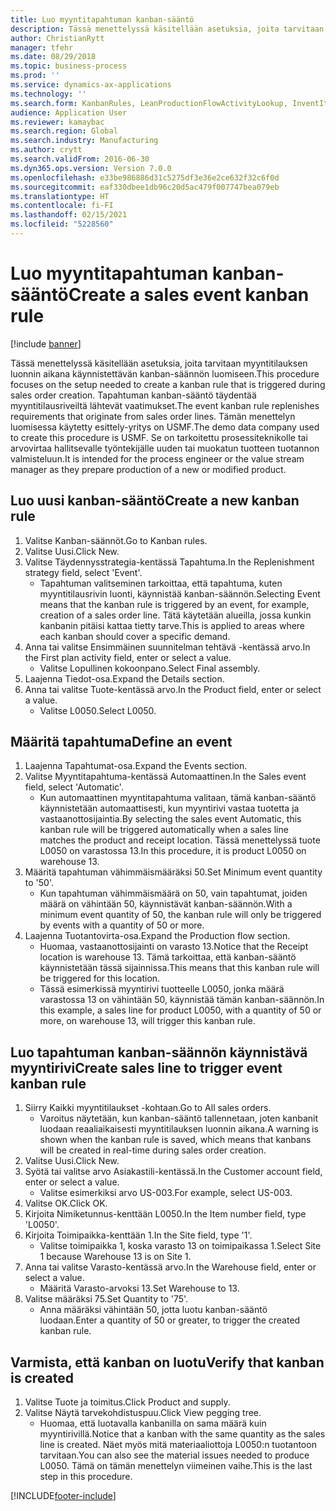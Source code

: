 ```yaml
---
title: Luo myyntitapahtuman kanban-sääntö
description: Tässä menettelyssä käsitellään asetuksia, joita tarvitaan myyntitilauksen luonnin aikana käynnistettävän kanban-säännön luomiseen.
author: ChristianRytt
manager: tfehr
ms.date: 08/29/2018
ms.topic: business-process
ms.prod: ''
ms.service: dynamics-ax-applications
ms.technology: ''
ms.search.form: KanbanRules, LeanProductionFlowActivityLookup, InventItemIdLookupSimple, SalesTableListPage, SalesCreateOrder, SalesTable, LeanPeggingTree
audience: Application User
ms.reviewer: kamaybac
ms.search.region: Global
ms.search.industry: Manufacturing
ms.author: crytt
ms.search.validFrom: 2016-06-30
ms.dyn365.ops.version: Version 7.0.0
ms.openlocfilehash: e33be986886d31c5275df3e36e2ce632f32c6f0d
ms.sourcegitcommit: eaf330dbee1db96c20d5ac479f007747bea079eb
ms.translationtype: HT
ms.contentlocale: fi-FI
ms.lasthandoff: 02/15/2021
ms.locfileid: "5228560"
---
```

# <a name="create-a-sales-event-kanban-rule"></a><span data-ttu-id="5a79a-103">Luo myyntitapahtuman kanban-sääntö</span><span class="sxs-lookup"><span data-stu-id="5a79a-103">Create a sales event kanban rule</span></span>

[!include [banner](../../includes/banner.md)]

<span data-ttu-id="5a79a-104">Tässä menettelyssä käsitellään asetuksia, joita tarvitaan myyntitilauksen luonnin aikana käynnistettävän kanban-säännön luomiseen.</span><span class="sxs-lookup"><span data-stu-id="5a79a-104">This procedure focuses on the setup needed to create a kanban rule that is triggered during sales order creation.</span></span> <span data-ttu-id="5a79a-105">Tapahtuman kanban-sääntö täydentää myyntitilausriveiltä lähtevät vaatimukset.</span><span class="sxs-lookup"><span data-stu-id="5a79a-105">The event kanban rule replenishes requirements that originate from sales order lines.</span></span> <span data-ttu-id="5a79a-106">Tämän menettelyn luomisessa käytetty esittely-yritys on USMF.</span><span class="sxs-lookup"><span data-stu-id="5a79a-106">The demo data company used to create this procedure is USMF.</span></span> <span data-ttu-id="5a79a-107">Se on tarkoitettu prosessiteknikolle tai arvovirtaa hallitsevalle työntekijälle uuden tai muokatun tuotteen tuotannon valmisteluun.</span><span class="sxs-lookup"><span data-stu-id="5a79a-107">It is intended for the process engineer or the value stream manager as they prepare production of a new or modified product.</span></span>




## <a name="create-a-new-kanban-rule"></a><span data-ttu-id="5a79a-108">Luo uusi kanban-sääntö</span><span class="sxs-lookup"><span data-stu-id="5a79a-108">Create a new kanban rule</span></span>
1. <span data-ttu-id="5a79a-109">Valitse Kanban-säännöt.</span><span class="sxs-lookup"><span data-stu-id="5a79a-109">Go to Kanban rules.</span></span>
2. <span data-ttu-id="5a79a-110">Valitse Uusi.</span><span class="sxs-lookup"><span data-stu-id="5a79a-110">Click New.</span></span>
3. <span data-ttu-id="5a79a-111">Valitse Täydennysstrategia-kentässä Tapahtuma.</span><span class="sxs-lookup"><span data-stu-id="5a79a-111">In the Replenishment strategy field, select 'Event'.</span></span>
    * <span data-ttu-id="5a79a-112">Tapahtuman valitseminen tarkoittaa, että tapahtuma, kuten myyntitilausrivin luonti, käynnistää kanban-säännön.</span><span class="sxs-lookup"><span data-stu-id="5a79a-112">Selecting Event means that the kanban rule is triggered by an event, for example, creation of a sales order line.</span></span>   <span data-ttu-id="5a79a-113">Tätä käytetään alueilla, jossa kunkin kanbanin pitäisi kattaa tietty tarve.</span><span class="sxs-lookup"><span data-stu-id="5a79a-113">This is applied to areas where each kanban should cover a specific demand.</span></span>  
4. <span data-ttu-id="5a79a-114">Anna tai valitse Ensimmäinen suunnitelman tehtävä -kentässä arvo.</span><span class="sxs-lookup"><span data-stu-id="5a79a-114">In the First plan activity field, enter or select a value.</span></span>
    * <span data-ttu-id="5a79a-115">Valitse Lopullinen kokoonpano.</span><span class="sxs-lookup"><span data-stu-id="5a79a-115">Select Final assembly.</span></span>  
5. <span data-ttu-id="5a79a-116">Laajenna Tiedot-osa.</span><span class="sxs-lookup"><span data-stu-id="5a79a-116">Expand the Details section.</span></span>
6. <span data-ttu-id="5a79a-117">Anna tai valitse Tuote-kentässä arvo.</span><span class="sxs-lookup"><span data-stu-id="5a79a-117">In the Product field, enter or select a value.</span></span>
    * <span data-ttu-id="5a79a-118">Valitse L0050.</span><span class="sxs-lookup"><span data-stu-id="5a79a-118">Select L0050.</span></span>  

## <a name="define-an-event"></a><span data-ttu-id="5a79a-119">Määritä tapahtuma</span><span class="sxs-lookup"><span data-stu-id="5a79a-119">Define an event</span></span>
1. <span data-ttu-id="5a79a-120">Laajenna Tapahtumat-osa.</span><span class="sxs-lookup"><span data-stu-id="5a79a-120">Expand the Events section.</span></span>
2. <span data-ttu-id="5a79a-121">Valitse Myyntitapahtuma-kentässä Automaattinen.</span><span class="sxs-lookup"><span data-stu-id="5a79a-121">In the Sales event field, select 'Automatic'.</span></span>
    * <span data-ttu-id="5a79a-122">Kun automaattinen myyntitapahtuma valitaan, tämä kanban-sääntö käynnistetään automaattisesti, kun myyntirivi vastaa tuotetta ja vastaanottosijaintia.</span><span class="sxs-lookup"><span data-stu-id="5a79a-122">By selecting the sales event Automatic, this kanban rule will be triggered automatically when a sales line matches the product and receipt location.</span></span> <span data-ttu-id="5a79a-123">Tässä menettelyssä tuote L0050 on varastossa 13.</span><span class="sxs-lookup"><span data-stu-id="5a79a-123">In this procedure, it is product L0050 on warehouse 13.</span></span>  
3. <span data-ttu-id="5a79a-124">Määritä tapahtuman vähimmäismääräksi 50.</span><span class="sxs-lookup"><span data-stu-id="5a79a-124">Set Minimum event quantity to '50'.</span></span>
    * <span data-ttu-id="5a79a-125">Kun tapahtuman vähimmäismäärä on 50, vain tapahtumat, joiden määrä on vähintään 50, käynnistävät kanban-säännön.</span><span class="sxs-lookup"><span data-stu-id="5a79a-125">With a minimum event quantity of 50, the kanban rule will only be triggered by events with a quantity of 50 or more.</span></span>  
4. <span data-ttu-id="5a79a-126">Laajenna Tuotantovirta-osa.</span><span class="sxs-lookup"><span data-stu-id="5a79a-126">Expand the Production flow section.</span></span>
    * <span data-ttu-id="5a79a-127">Huomaa, vastaanottosijainti on varasto 13.</span><span class="sxs-lookup"><span data-stu-id="5a79a-127">Notice that the Receipt location is warehouse 13.</span></span> <span data-ttu-id="5a79a-128">Tämä tarkoittaa, että kanban-sääntö käynnistetään tässä sijainnissa.</span><span class="sxs-lookup"><span data-stu-id="5a79a-128">This means that this kanban rule will be triggered for this location.</span></span>  
    * <span data-ttu-id="5a79a-129">Tässä esimerkissä myyntirivi tuotteelle L0050, jonka määrä varastossa 13 on vähintään 50, käynnistää tämän kanban-säännön.</span><span class="sxs-lookup"><span data-stu-id="5a79a-129">In this example, a sales line for product L0050, with a quantity of 50 or more, on warehouse 13, will trigger this kanban rule.</span></span>  

## <a name="create-sales-line-to-trigger-event-kanban-rule"></a><span data-ttu-id="5a79a-130">Luo tapahtuman kanban-säännön käynnistävä myyntirivi</span><span class="sxs-lookup"><span data-stu-id="5a79a-130">Create sales line to trigger event kanban rule</span></span>
1. <span data-ttu-id="5a79a-131">Siirry Kaikki myyntitilaukset -kohtaan.</span><span class="sxs-lookup"><span data-stu-id="5a79a-131">Go to All sales orders.</span></span>
    * <span data-ttu-id="5a79a-132">Varoitus näytetään, kun kanban-sääntö tallennetaan, joten kanbanit luodaan reaaliaikaisesti myyntitilauksen luonnin aikana.</span><span class="sxs-lookup"><span data-stu-id="5a79a-132">A warning is shown when the kanban rule is saved, which means that kanbans will be created in real-time during sales order creation.</span></span>  
2. <span data-ttu-id="5a79a-133">Valitse Uusi.</span><span class="sxs-lookup"><span data-stu-id="5a79a-133">Click New.</span></span>
3. <span data-ttu-id="5a79a-134">Syötä tai valitse arvo Asiakastili-kentässä.</span><span class="sxs-lookup"><span data-stu-id="5a79a-134">In the Customer account field, enter or select a value.</span></span>
    * <span data-ttu-id="5a79a-135">Valitse esimerkiksi arvo US-003.</span><span class="sxs-lookup"><span data-stu-id="5a79a-135">For example, select US-003.</span></span>  
4. <span data-ttu-id="5a79a-136">Valitse OK.</span><span class="sxs-lookup"><span data-stu-id="5a79a-136">Click OK.</span></span>
5. <span data-ttu-id="5a79a-137">Kirjoita Nimiketunnus-kenttään L0050.</span><span class="sxs-lookup"><span data-stu-id="5a79a-137">In the Item number field, type 'L0050'.</span></span>
6. <span data-ttu-id="5a79a-138">Kirjoita Toimipaikka-kenttään 1.</span><span class="sxs-lookup"><span data-stu-id="5a79a-138">In the Site field, type '1'.</span></span>
    * <span data-ttu-id="5a79a-139">Valitse toimipaikka 1, koska varasto 13 on toimipaikassa 1.</span><span class="sxs-lookup"><span data-stu-id="5a79a-139">Select Site 1 because Warehouse 13 is on Site 1.</span></span>  
7. <span data-ttu-id="5a79a-140">Anna tai valitse Varasto-kentässä arvo.</span><span class="sxs-lookup"><span data-stu-id="5a79a-140">In the Warehouse field, enter or select a value.</span></span>
    * <span data-ttu-id="5a79a-141">Määritä Varasto-arvoksi 13.</span><span class="sxs-lookup"><span data-stu-id="5a79a-141">Set Warehouse to 13.</span></span>  
8. <span data-ttu-id="5a79a-142">Valitse määräksi 75.</span><span class="sxs-lookup"><span data-stu-id="5a79a-142">Set Quantity to '75'.</span></span>
    * <span data-ttu-id="5a79a-143">Anna määräksi vähintään 50, jotta luotu kanban-sääntö luodaan.</span><span class="sxs-lookup"><span data-stu-id="5a79a-143">Enter a quantity of 50 or greater, to trigger the created kanban rule.</span></span>  

## <a name="verify-that-kanban-is-created"></a><span data-ttu-id="5a79a-144">Varmista, että kanban on luotu</span><span class="sxs-lookup"><span data-stu-id="5a79a-144">Verify that kanban is created</span></span>
1. <span data-ttu-id="5a79a-145">Valitse Tuote ja toimitus.</span><span class="sxs-lookup"><span data-stu-id="5a79a-145">Click Product and supply.</span></span>
2. <span data-ttu-id="5a79a-146">Valitse Näytä tarvekohdistuspuu.</span><span class="sxs-lookup"><span data-stu-id="5a79a-146">Click View pegging tree.</span></span>
    * <span data-ttu-id="5a79a-147">Huomaa, että luotavalla kanbanilla on sama määrä kuin myyntirivillä.</span><span class="sxs-lookup"><span data-stu-id="5a79a-147">Notice that a kanban with the same quantity as the sales line is created.</span></span> <span data-ttu-id="5a79a-148">Näet myös mitä materiaaliottoja L0050:n tuotantoon tarvitaan.</span><span class="sxs-lookup"><span data-stu-id="5a79a-148">You can also see the material issues needed to produce L0050.</span></span> <span data-ttu-id="5a79a-149">Tämä on tämän menettelyn viimeinen vaihe.</span><span class="sxs-lookup"><span data-stu-id="5a79a-149">This is the last step in this procedure.</span></span>  



[!INCLUDE[footer-include](../../../includes/footer-banner.md)]